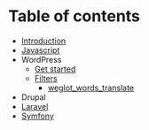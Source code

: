 # Table of contents

* [Introduction](README.md)
* [Javascript](javascript-library.md)
* WordPress
  * [Get started](wordpress/installation.md)
  * [Filters](wordpress/filters/README.md)
    * [weglot\_words\_translate](wordpress/filters/weglot_words_translate.md)
* Drupal
* [Laravel](laravel.md)
* [Symfony](untitled.md)


